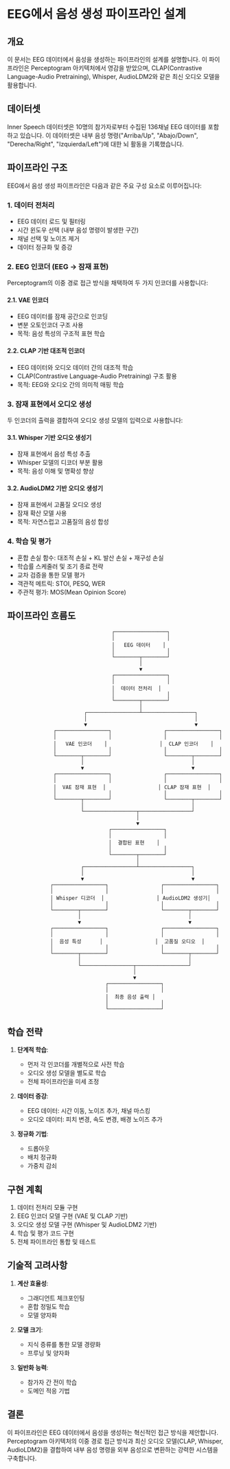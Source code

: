 # EEG에서 음성 생성 파이프라인 설계

## 개요

이 문서는 EEG 데이터에서 음성을 생성하는 파이프라인의 설계를 설명합니다. 이 파이프라인은 Perceptogram 아키텍처에서 영감을 받았으며, CLAP(Contrastive Language-Audio Pretraining), Whisper, AudioLDM2와 같은 최신 오디오 모델을 활용합니다.

## 데이터셋

Inner Speech 데이터셋은 10명의 참가자로부터 수집된 136채널 EEG 데이터를 포함하고 있습니다. 이 데이터셋은 내부 음성 명령("Arriba/Up", "Abajo/Down", "Derecha/Right", "Izquierda/Left")에 대한 뇌 활동을 기록했습니다.

## 파이프라인 구조

EEG에서 음성 생성 파이프라인은 다음과 같은 주요 구성 요소로 이루어집니다:

### 1. 데이터 전처리

- EEG 데이터 로드 및 필터링
- 시간 윈도우 선택 (내부 음성 명령이 발생한 구간)
- 채널 선택 및 노이즈 제거
- 데이터 정규화 및 증강

### 2. EEG 인코더 (EEG → 잠재 표현)

Perceptogram의 이중 경로 접근 방식을 채택하여 두 가지 인코더를 사용합니다:

#### 2.1. VAE 인코더
- EEG 데이터를 잠재 공간으로 인코딩
- 변분 오토인코더 구조 사용
- 목적: 음성 특성의 구조적 표현 학습

#### 2.2. CLAP 기반 대조적 인코더
- EEG 데이터와 오디오 데이터 간의 대조적 학습
- CLAP(Contrastive Language-Audio Pretraining) 구조 활용
- 목적: EEG와 오디오 간의 의미적 매핑 학습

### 3. 잠재 표현에서 오디오 생성

두 인코더의 출력을 결합하여 오디오 생성 모델의 입력으로 사용합니다:

#### 3.1. Whisper 기반 오디오 생성기
- 잠재 표현에서 음성 특성 추출
- Whisper 모델의 디코더 부분 활용
- 목적: 음성 이해 및 명확성 향상

#### 3.2. AudioLDM2 기반 오디오 생성기
- 잠재 표현에서 고품질 오디오 생성
- 잠재 확산 모델 사용
- 목적: 자연스럽고 고품질의 음성 합성

### 4. 학습 및 평가

- 혼합 손실 함수: 대조적 손실 + KL 발산 손실 + 재구성 손실
- 학습률 스케줄러 및 조기 종료 전략
- 교차 검증을 통한 모델 평가
- 객관적 메트릭: STOI, PESQ, WER
- 주관적 평가: MOS(Mean Opinion Score)

## 파이프라인 흐름도

```
                                  ┌─────────────────┐
                                  │                 │
                                  │   EEG 데이터    │
                                  │                 │
                                  └────────┬────────┘
                                           │
                                           ▼
                                  ┌─────────────────┐
                                  │                 │
                                  │  데이터 전처리  │
                                  │                 │
                                  └────────┬────────┘
                                           │
                         ┌─────────────────┴─────────────────┐
                         │                                   │
                         ▼                                   ▼
               ┌─────────────────┐                 ┌─────────────────┐
               │                 │                 │                 │
               │   VAE 인코더    │                 │  CLAP 인코더    │
               │                 │                 │                 │
               └────────┬────────┘                 └────────┬────────┘
                        │                                   │
                        ▼                                   ▼
               ┌─────────────────┐                 ┌─────────────────┐
               │                 │                 │                 │
               │  VAE 잠재 표현  │                 │ CLAP 잠재 표현  │
               │                 │                 │                 │
               └────────┬────────┘                 └────────┬────────┘
                        │                                   │
                        └─────────────────┬─────────────────┘
                                          │
                                          ▼
                                 ┌─────────────────┐
                                 │                 │
                                 │  결합된 표현    │
                                 │                 │
                                 └────────┬────────┘
                                          │
                        ┌─────────────────┴─────────────────┐
                        │                                   │
                        ▼                                   ▼
              ┌─────────────────┐                 ┌─────────────────┐
              │                 │                 │                 │
              │ Whisper 디코더  │                 │ AudioLDM2 생성기│
              │                 │                 │                 │
              └────────┬────────┘                 └────────┬────────┘
                       │                                   │
                       ▼                                   ▼
              ┌─────────────────┐                 ┌─────────────────┐
              │                 │                 │                 │
              │  음성 특성      │                 │  고품질 오디오  │
              │                 │                 │                 │
              └────────┬────────┘                 └────────┬────────┘
                       │                                   │
                       └─────────────────┬─────────────────┘
                                         │
                                         ▼
                                ┌─────────────────┐
                                │                 │
                                │  최종 음성 출력 │
                                │                 │
                                └─────────────────┘
```

## 학습 전략

1. **단계적 학습**:
   - 먼저 각 인코더를 개별적으로 사전 학습
   - 오디오 생성 모델을 별도로 학습
   - 전체 파이프라인을 미세 조정

2. **데이터 증강**:
   - EEG 데이터: 시간 이동, 노이즈 추가, 채널 마스킹
   - 오디오 데이터: 피치 변경, 속도 변경, 배경 노이즈 추가

3. **정규화 기법**:
   - 드롭아웃
   - 배치 정규화
   - 가중치 감쇠

## 구현 계획

1. 데이터 전처리 모듈 구현
2. EEG 인코더 모델 구현 (VAE 및 CLAP 기반)
3. 오디오 생성 모델 구현 (Whisper 및 AudioLDM2 기반)
4. 학습 및 평가 코드 구현
5. 전체 파이프라인 통합 및 테스트

## 기술적 고려사항

1. **계산 효율성**:
   - 그래디언트 체크포인팅
   - 혼합 정밀도 학습
   - 모델 양자화

2. **모델 크기**:
   - 지식 증류를 통한 모델 경량화
   - 프루닝 및 양자화

3. **일반화 능력**:
   - 참가자 간 전이 학습
   - 도메인 적응 기법

## 결론

이 파이프라인은 EEG 데이터에서 음성을 생성하는 혁신적인 접근 방식을 제안합니다. Perceptogram 아키텍처의 이중 경로 접근 방식과 최신 오디오 모델(CLAP, Whisper, AudioLDM2)을 결합하여 내부 음성 명령을 외부 음성으로 변환하는 강력한 시스템을 구축합니다.
